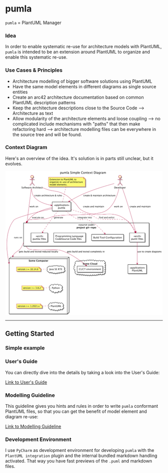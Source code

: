 # pumla
`pumla` = PlantUML Manager

### Idea
In order to enable systematic re-use for architecture models with PlantUML, 
`pumla` is intended to be an extension around PlantUML to organize and enable
this systematic re-use.

### Use Cases & Principles
- Architecture modelling of bigger software solutions using PlantUML
- Have the same model elements in different diagrams as single source entities
- Create an arc42 architecture documentation based on common PlantUML description patterns
- Keep the architecture descriptions close to the Source Code --> Architecture as text
- Allow modularity of the architecture elements and loose coupling --> no complicated
  include mechanisms with "paths" that then make refactoring hard --> architecture modelling
  files can be everywhere in the source tree and will be found.

### Context Diagram
Here's an overview of the idea. It's solution is in parts still
unclear, but it evolves.

![](./arch/01_context/pumla_context.png)

---
## Getting Started

### Simple example

### User's Guide
You can directly dive into the details by taking a look
into the User's Guide:

[Link to User's Guide](./pumla_UsersGuide.md)

### Modelling Guideline
This guideline gives you hints and rules in order to write
`pumla` conformant PlantUML files, so that you can get the 
benefit of model element and diagram re-use:

[Link to Modelling Guideline](./ModellingGuideline.md)

### Development Environment
I use `PyCharm` as development environment for developing
`pumla` with the `PlantUML integration` plugin and the
internal bundled markdown handling activated. That way
you have fast previews of the `.puml` and markdown files.
